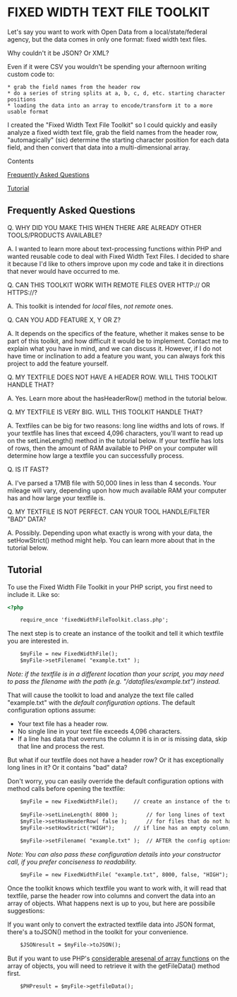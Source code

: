 # FIXED WIDTH TEXT FILE TOOLKIT

Let's say you want to work with Open Data from a local/state/federal agency, but the data comes in only one format: fixed width text files. 

Why couldn't it be JSON? Or XML?

Even if it were CSV you wouldn't be spending your afternoon writing custom code to:

	* grab the field names from the header row 
	* do a series of string splits at a, b, c, d, etc. starting character positions 
	* loading the data into an array to encode/transform it to a more usable format

I created the "Fixed Width Text File Toolkit" so I could quickly and easily analyze a fixed width text file, grab the field names from the header row, "automagically" (sic) determine the starting character position for each data field, and then convert that data into a multi-dimensional array.

Contents

[Frequently Asked Questions](#frequently-asked-questions)

[Tutorial](#tutorial)

## Frequently Asked Questions

Q. WHY DID YOU MAKE THIS WHEN THERE ARE ALREADY OTHER TOOLS/PRODUCTS AVAILABLE?

A. I wanted to learn more about text-processing functions within PHP and wanted reusable code to deal with Fixed Width Text Files. I decided to share it because I'd like to others improve upon my code and take it in directions that never would have occurred to me.

Q. CAN THIS TOOLKIT WORK WITH REMOTE FILES OVER HTTP:// OR HTTPS://?

A. This toolkit is intended for *local* files, _not remote_ ones. 

Q. CAN YOU ADD FEATURE X, Y OR Z?

A. It depends on the specifics of the feature, whether it makes sense to be part of this toolkit, and how difficult it would be to implement. Contact me to explain what you have in mind, and we can discuss it. However, if I do not have time or inclination to add a feature you want, you can always fork this project to add the feature yourself.

Q. MY TEXTFILE DOES NOT HAVE A HEADER ROW. WILL THIS TOOLKIT HANDLE THAT?

A. Yes. Learn more about the hasHeaderRow() method in the tutorial below.

Q. MY TEXTFILE IS VERY BIG. WILL THIS TOOLKIT HANDLE THAT?

A. Textfiles can be big for two reasons: long line widths and lots of rows. If your textfile has lines that exceed 4,096 characters, you'll want to read up on the setLineLength() method in the tutorial below. If your textfile has lots of rows, then the amount of RAM available to PHP on your computer will determine how large a textfile you can successfully process.

Q. IS IT FAST?

A. I've parsed a 17MB file with 50,000 lines in less than 4 seconds. Your mileage will vary, depending upon how much available RAM your computer has and how large your textfile is.

Q. MY TEXTFILE IS NOT PERFECT. CAN YOUR TOOL HANDLE/FILTER "BAD" DATA?

A. Possibly. Depending upon what exactly is wrong with your data, the setHowStrict() method might help. You can learn more about that in the tutorial below.

## Tutorial

To use the Fixed Width File Toolkit in your PHP script, you first need to include it. Like so:

```html
<?php

	require_once 'fixedWidthFileToolkit.class.php';
```

The next step is to create an instance of the toolkit and tell it which textfile you are interested in.

```html
	$myFile = new FixedWidthFile();
	$myFile->setFilename( "example.txt" );
```

*Note: if the textfile is in a different location than your script, you may need to pass the filename with the path (e.g. "/datafiles/example.txt") instead.*

That will cause the toolkit to load and analyze the text file called "example.txt" with the *default configuration options*. 
The default configuration options assume:

* Your text file has a header row.
* No single line in your text file exceeds 4,096 characters.
* If a line has data that overruns the column it is in or is missing data, skip that line and process the rest.

But what if our textfile does not have a header row?
Or it has exceptionally long lines in it? 
Or it contains "bad" data?

Don't worry, you can easily override the default configuration options with method calls before opening the textfile:

```html
	$myFile = new FixedWidthFile();		// create an instance of the toolkit
	
	$myFile->setLineLength( 8000 );        	// for long lines of text
	$myFile->setHasHeaderRow( false );     	// for files that do not have a header row
	$myFile->setHowStrict("HIGH");		// if line has an empty column, or runs into next column, throw an error.
	
	$myFile->setFilename( "example.txt" ); 	// AFTER the config options are set, THEN you tell it the filename
```

*Note: You can also pass these configuration details into your constructor call, if you prefer conciseness to readability.*

```html
	$myFile = new FixedWidthFile( "example.txt", 8000, false, "HIGH");
```

Once the toolkit knows which textfile you want to work with, it will read that textfile, parse the header row into columns and convert the data into an array of objects. What happens next is up to you, but here are possibile suggestions:

If you want only to convert the extracted textfile data into JSON format, there's a toJSON() method in the toolkit for your convenience.

```html
	$JSONresult = $myFile->toJSON();
```

But if you want to use PHP's [considerable aresenal of array functions](http://php.net/manual/en/ref.array.php) on the array of objects, you will need to retrieve it with the getFileData() method first.

```html
	$PHPresult = $myFile->getfileData();
```
